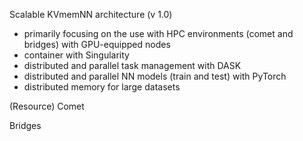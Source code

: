 Scalable KVmemNN architecture
(v 1.0)
- primarily focusing on the use with HPC environments (comet and bridges) with GPU-equipped nodes
- container with Singularity
- distributed and parallel task management with DASK
- distributed and parallel NN models (train and test) with PyTorch
- distributed memory for large datasets


(Resource)
Comet




Bridges



